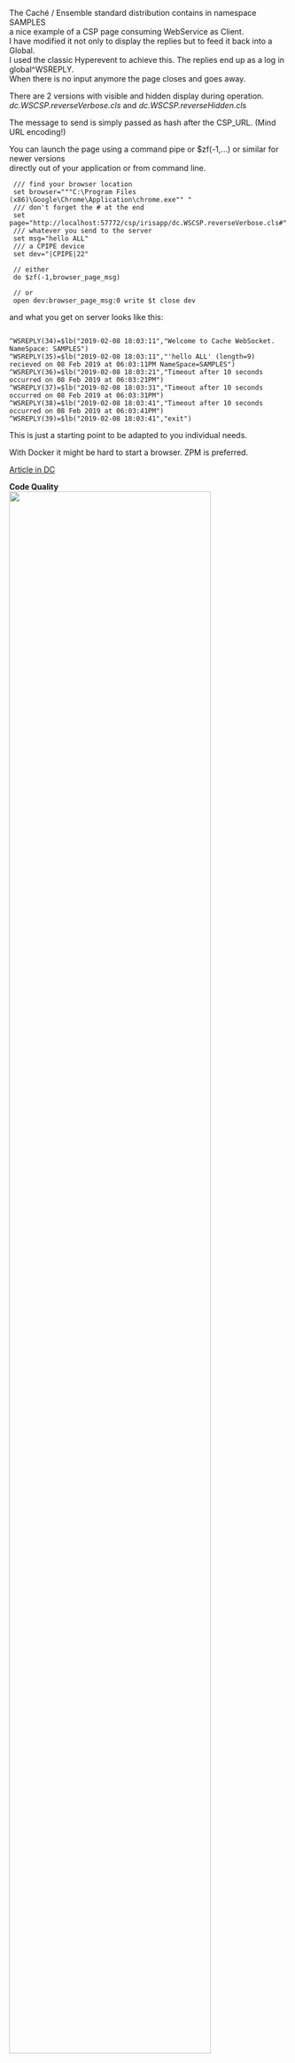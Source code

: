 The Caché / Ensemble standard distribution contains in namespace SAMPLES    
a nice example of a CSP page consuming WebService as Client.  
I have modified it not only to display the replies but to feed it back into a Global.   
I used the classic Hyperevent to achieve this. 
The replies end up as a log in global^WSREPLY.  
When there is no input anymore the page closes and goes away.  

There are 2 versions with visible and hidden display during operation.   
_dc.WSCSP.reverseVerbose.cls_ and _dc.WSCSP.reverseHidden.cls_  

The message to send is simply passed as hash after the CSP_URL. (Mind URL encoding!)  

You can launch the page using a command pipe or $zf(-1,...) or similar for newer versions  
directly out of your application or from command line.
```
 /// find your browser location
 set browser="""C:\Program Files (x86)\Google\Chrome\Application\chrome.exe"" "
 /// don't forget the # at the end
 set page="http://localhost:57772/csp/irisapp/dc.WSCSP.reverseVerbose.cls#"
 /// whatever you send to the server
 set msg="hello ALL"
 /// a CPIPE device
 set dev="|CPIPE|22"

 // either
 do $zf(-1,browser_page_msg)

 // or
 open dev:browser_page_msg:0 write $t close dev
 ```
 and what you get on server looks like this:
 ```

^WSREPLY(34)=$lb("2019-02-08 18:03:11","Welcome to Cache WebSocket. NameSpace: SAMPLES")
^WSREPLY(35)=$lb("2019-02-08 18:03:11","'hello ALL' (length=9) recieved on 08 Feb 2019 at 06:03:11PM NameSpace=SAMPLES")
^WSREPLY(36)=$lb("2019-02-08 18:03:21","Timeout after 10 seconds occurred on 08 Feb 2019 at 06:03:21PM")
^WSREPLY(37)=$lb("2019-02-08 18:03:31","Timeout after 10 seconds occurred on 08 Feb 2019 at 06:03:31PM")
^WSREPLY(38)=$lb("2019-02-08 18:03:41","Timeout after 10 seconds occurred on 08 Feb 2019 at 06:03:41PM")
^WSREPLY(39)=$lb("2019-02-08 18:03:41","exit")
 
 ```
This is just a starting point to be adapted to you individual needs.

With Docker it might be hard to start a browser. ZPM is preferred.

[Article in DC](https://community.intersystems.com/post/client-websockets-based-csp)
        
**Code Quality**   
<img width="85%" src="https://openexchange.intersystems.com/mp/img/packages/1765/screenshots/ccdboc3nb5ta8mmgtetsitd23o.jpg">
